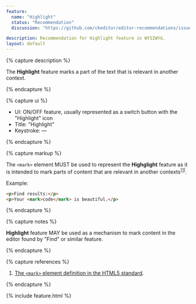 ```yaml
---
feature:
  name: "Highlight"
  status: "Recommendation"
  discussion: "https://github.com/ckeditor/editor-recommendations/issues/63"

description: Recommendation for Highlight feature in WYSIWYG.
layout: default
---
```


{% capture description %}

The **Highlight** feature marks a part of the text that is relevant in another context.

{% endcapture %}

{% capture ui %}

 * UI: ON/OFF feature, usually represented as a switch button with the "<span class="fa fa-pencil" title="Highlight" aria-hidden="true"></span><span class="sr-only">Highlight</span>" icon
 * Title: "Highlight"
 * Keystroke: —

{% endcapture %}

{% capture markup %}

The `<mark>` element MUST be used to represent the **Highglight** feature as it is intended to mark parts of content that are relevant in another contexts<sup>[[1](#ref1)]</sup>.

Example:

```html
<p>Find results:</p>
<p>Your <mark>code</mark> is beautiful.</p>
```

{% endcapture %}

{% capture notes %}

**Highlight** feature MAY be used as a mechanism to mark content in the editor found by "Find" or similar feature.

{% endcapture %}

{% capture references %}

1. <a id="ref1"></a>[The `<mark>` element definition in the HTML5 standard](https://www.w3.org/TR/html5/textlevel-semantics.html#the-mark-element).

{% endcapture %}

{% include feature.html %}
